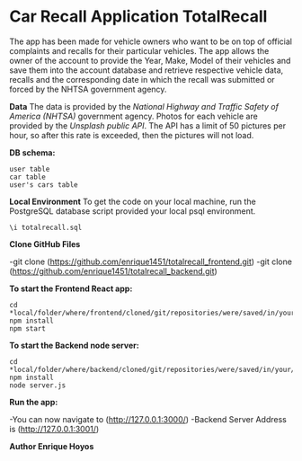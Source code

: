 # Car Recall Application TotalRecall

The app has been made for vehicle owners who want to be on top of official complaints and recalls for their particular vehicles. The app allows the owner of the account
to provide the Year, Make, Model of their vehicles and save them into the account database and retrieve respective vehicle data, recalls and the corresponding date in which the
recall was submitted or forced by the NHTSA government agency.

**Data**
The data is provided by the _National Highway and Traffic Safety of America (NHTSA)_ government agency.
Photos for each vehicle are provided by the _Unsplash public API_. The API has a limit of 50 pictures per hour, so after this rate is exceeded,
then the pictures will not load.

**DB schema:**

```
user table
car table
user's cars table
```

**Local Environment**
To get the code on your local machine, run the PostgreSQL database script provided your local psql environment.
``` 
\i totalrecall.sql
```
**Clone GitHub Files**

-git clone (https://github.com/enrique1451/totalrecall_frontend.git)
-git clone (https://github.com/enrique1451/totalrecall_backend.git)


**To start the Frontend React app:**
```
cd *local/folder/where/frontend/cloned/git/repositories/were/saved/in/your/local/machine*
npm install
npm start
```

**To start the Backend node server:**
```
cd *local/folder/where/backend/cloned/git/repositories/were/saved/in/your/local/machine*
npm install
node server.js
```

**Run the app:**

-You can now navigate to (http://127.0.0.1:3000/)
-Backend Server Address is (http://127.0.0.1:3001/)

**Author Enrique Hoyos**
